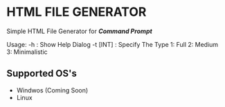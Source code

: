 # HTML FILE GENERATOR
Simple HTML File Generator for _**Command Prompt**_

Usage:
  -h          : Show Help Dialog
  -t  \[INT\] : Specify The Type 
      1: Full 
      2: Medium
      3: Minimalistic

## Supported OS's
* Windwos (Coming Soon)
* Linux 
